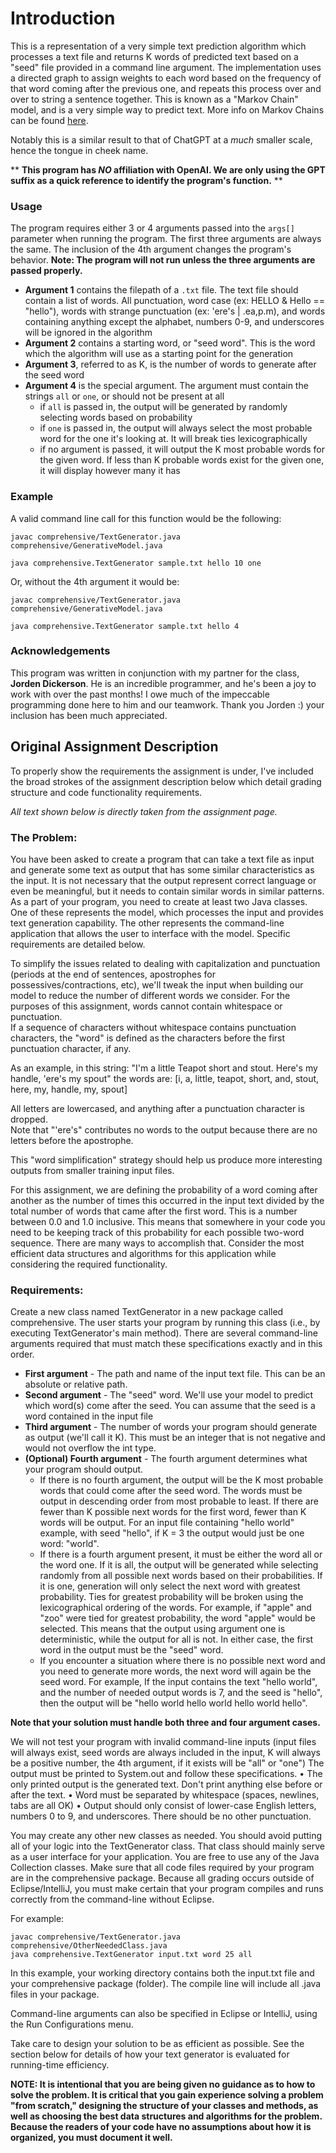 # Introduction

This is a representation of a very simple text prediction algorithm which processes a 
text file and returns K words of predicted text based on a "seed" file provided in a command line argument. 
The implementation uses a directed graph to assign weights to each word based on the frequency of that word 
coming after the previous one, and repeats this process over and over to string a sentence together. 
This is known as a "Markov Chain" model, and is a very simple way to predict text. 
More info on Markov Chains can be found [here](https://en.wikipedia.org/wiki/Markov_chain).

Notably this is a similar result to that of ChatGPT at a *much* smaller scale, hence the tongue in cheek name. 

 ** **This program has _NO_ affiliation with OpenAI. We are only using the GPT suffix as a 
quick reference to identify the program's function.** **

### Usage

The program requires either 3 or 4 arguments passed into the `args[]` parameter when running the program.
The first three arguments are always the same. The inclusion of the 4th argument changes the program's behavior. 
**Note: The program will not run unless the three arguments are passed properly.**
- **Argument 1** contains the filepath of a `.txt` file. The text file should contain a list of words. All punctuation, 
    word case (ex: HELLO & Hello == "hello"),
    words with strange punctuation (ex: 'ere's | .ea,p.m), and words containing anything except the alphabet,
    numbers 0-9, and underscores will be ignored in the algorithm
- **Argument 2** contains a starting word, or "seed word". This is the word which the algorithm will use as 
    a starting point for the generation
- **Argument 3**, referred to as K, is the number of words to generate after the seed word
- **Argument 4** is the special argument. The argument must contain the strings `all` or `one`, or should not be present at all
  - if `all` is passed in, the output will be generated by randomly selecting words based on probability
  - if `one` is passed in, the output will always select the most probable word for the one it's looking at. 
  It will break ties lexicographically
  - if no argument is passed, it will output the K most probable words for the given word. 
  If less than K probable words exist for the given one, it will display however many it has
### Example

A valid command line call for this function would be the following:

`javac comprehensive/TextGenerator.java comprehensive/GenerativeModel.java`


`java comprehensive.TextGenerator sample.txt hello 10 one`

Or, without the 4th argument it would be:

`javac comprehensive/TextGenerator.java comprehensive/GenerativeModel.java`


`java comprehensive.TextGenerator sample.txt hello 4`


### Acknowledgements

This program was written in conjunction with my partner for the class, **Jorden Dickerson**. 
He is an incredible programmer, and he's been a joy to work with over the past months! 
I owe much of the impeccable programming done here to him and our teamwork.
Thank you Jorden :) your inclusion has been much appreciated.

## Original Assignment Description
To properly show the requirements the assignment is under, I've included the broad strokes of the assignment 
description below which detail grading structure and code functionality requirements.

_All text shown below is directly taken from the assignment page._
### The Problem:

You have been asked to create a program that can take a text file as input and generate some text as output that has some similar characteristics as the input. 
It is not necessary that the output represent correct language or even be meaningful, but it needs to contain similar words in similar patterns. 
As a part of your program, you need to create at least two Java classes. One of these represents the model, which processes the input and provides text generation capability. 
The other represents the command-line application that allows the user to interface with the model. Specific requirements are detailed below.

To simplify the issues related to dealing with capitalization and  punctuation (periods at the end of sentences, apostrophes for possessives/contractions, etc), 
we'll tweak the input when building our model to reduce the number of different words we consider.  For the purposes of this assignment, words cannot contain whitespace or punctuation.  
If a sequence of characters without whitespace contains punctuation characters, the "word" is defined as the characters before the first punctuation character, if any.

As an example, in this string: "I'm a little Teapot short and stout.  Here's my handle, 'ere's my spout" the words are:
[i, a, little, teapot, short, and, stout, here, my, handle, my, spout]

All letters are lowercased, and anything after a punctuation character is dropped.  
Note that "'ere's" contributes no words to the output because there are no letters before the apostrophe.

This "word simplification" strategy should help us produce more interesting outputs from smaller training input files.

For this assignment, we are defining the probability of a word coming after another as the number of times this occurred in the input text 
divided by the total number of words that came after the first word. This is a number between 0.0 and 1.0 inclusive. 
This means that somewhere in your code you need to be keeping track of this probability for each possible two-word sequence. 
There are many ways to accomplish that. Consider the most efficient data structures and algorithms for this application while considering the required functionality.


### Requirements:

Create a new class named TextGenerator in a new package called comprehensive. The user starts your program by running this class (i.e., by executing TextGenerator's main method). There are several command-line arguments required that must match these specifications exactly and in this order.
- **First argument** - The path and name of the input text file. This can be an absolute or relative path.
- **Second argument** - The "seed" word.  We'll use your model to predict which word(s) come after the seed.  You can assume that the seed is a word contained in the input file
- **Third argument** - The number of words your program should generate as output (we'll call it K). This must be an integer that is not negative and would not overflow the int type.
- **(Optional) Fourth argument** - The fourth argument determines what your program should output.
  - If there is no fourth argument, the output will be the K most probable words that could come after the seed word. The words must be output in descending order from most probable to least. If there are fewer than K possible next words for the first word, fewer than K words will be output. For an input file containing "hello world" example, with seed "hello", if K = 3 the output would just be one word: "world".
  - If there is a fourth argument present, it must be either the word all or the word one. If it is all, the output will be generated while selecting randomly from all possible next words based on their probabilities. If it is one, generation will only select the next word with greatest probability. Ties for greatest probability will be broken using the lexicographical ordering of the words. For example, if "apple" and "zoo" were tied for greatest probability, the word "apple" would be selected. This means that the output using argument one is deterministic, while the output for all is not. In either case, the first word in the output must be the "seed" word.
  - If you encounter a situation where there is no possible next word and you need to generate more words, the next word will again be the seed word. For example, If the input contains the text "hello world", and the number of needed output words is 7, and the seed is "hello", then the output will be "hello world hello world hello world hello".

**Note that your solution must handle both three and four argument cases.**

 

We will not test your program with invalid command-line inputs (input files will always exist, seed words are always included in the input, K will always be a positive number, the 4th argument, if it exists will be "all" or "one")
The output must be printed to System.out and follow these specifications.
      • The only printed output is the generated text. Don't print anything else before or after the text.
      • Word must be separated by whitespace (spaces, newlines, tabs are all OK)
      • Output should only consist of lower-case English letters, numbers 0 to 9, and underscores. There should be no other punctuation.

 

  You may create any other new classes as needed. You should avoid putting all of your logic into the TextGenerator class. That class should mainly serve as a user interface for your application. You are free to use any of the Java Collection classes. Make sure that all code files required by your program are in the comprehensive package.
  Because all grading occurs outside of Eclipse/IntelliJ, you must make certain that your program compiles and runs correctly from the command-line without Eclipse. 
    
  For example:

    javac comprehensive/TextGenerator.java comprehensive/OtherNeededClass.java  
    java comprehensive.TextGenerator input.txt word 25 all

  In this example, your working directory contains both the input.txt file and your comprehensive package (folder). The compile line will include all .java files in your package.

  Command-line arguments can also be specified in Eclipse or IntelliJ, using the Run Configurations menu.

  Take care to design your solution to be as efficient as possible.  See the section below for details of how your text generator is evaluated for running-time efficiency.

**NOTE: It is intentional that you are being given no guidance as to how to solve the problem. It is critical that you gain experience solving a problem "from scratch," designing the structure of your classes and methods, as well as choosing the best data structures and algorithms for the problem. Because the readers of your code have no assumptions about how it is organized, you must document it well.**
